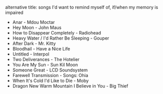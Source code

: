 alternative title: songs I'd want to remind myself of, if/when my memory is impaired
- Anar - Mdou Moctar
- Hey Moon - John Maus
- How to Disappear Completely - Radiohead
- Heavy Water / I'd Rather Be Sleeping - Gouper
- After Dark - Mr. Kitty
- Bloodhail - Have a Nice Life
- Untitled - Interpol
- Two Deliverances - The Hotelier
- You Are My Sun - Sun Kil Moon
- Someone Great - LCD Soundsystem
- Farewell Transmission - Songs: Ohia
- When It's Cold I'd Like to Die - Moby
- Dragon New Warm Mountain I Believe in You - Big Thief
